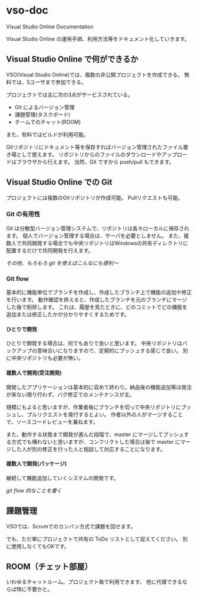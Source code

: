 # vso-doc
Visual Studio Online Documentation

Visual Studio Online の運用手順、利用方法等をドキュメント化していきます。

## Visual Studio Online で何ができるか

VSO(Visual Studio Online)では、複数の非公開プロジェクトを作成できる。
無料では、5ユーザまで参加できる。

プロジェクトでは主に次の3点がサービスされている。

- Git によるバージョン管理
- 課題管理(タスクボード)
- チームでのチャット(ROOM)

また、有料ではビルドが利用可能。

Gitリポジトリにドキュメント等を保存すればバージョン管理されたファイル置き場として使えます。
リポジトリからのファイルのダウンロードやアップロードはブラウザから行えます。
当然、Git ですから push/pull もできます。

## Visual Studio Online での Git

プロジェクトには複数のGitリポジトリが作成可能。
Pullリクエストも可能。

### Git の有用性

Git は分散型バージョン管理システムで、リポジトリは各々ローカルに保存されます。
個人でバージョン管理する場合は、サーバを必要としません。
また、複数人で共同開発する場合でも中央リポジトリはWindowsの共有ディレクトリに配置するだけで共同開発を行えます。

*その他、もろもろ git を使えばこんなにも便利～*

### Git flow

基本的に機能単位でブランチを作成し、作成したブランチ上で機能の追加や修正を行います。
動作確認を終えると、作成したブランチを元のブランチにマージした後で削除します。
これは、履歴を見たときに、どのコミットでどの機能を追加または修正したかが分かりやすくするためです。

#### ひとりで開発

ひとりで開発する場合は、何でもありで良いと思います。
中央リポジトリはバックアップの意味合いになりますので、定期的にプッシュする感じで良い。
別に中央リポジトリも必要が無い。

#### 複数人で開発(受注開発)

開発したアプリケーションは基本的に収めて終わり。納品後の機能追加等は発注が来ない限り行わず、バグ修正でのメンテナンスが主。

規模にもよると思いますが、作業者毎にブランチを切って中央リポジトリにプッシュし、プルリクエストを発行するとよい。
作者以外の人がマージすることで、ソースコードレビューを兼ねます。

また、動作する状態まで開発が進んだ段階で、master にマージしてプッシュする方式でも構わないと思いますが、コンフリクトした場合は後で master にマージした人が別の修正を行った人と相談して対応することになります。

#### 複数人で開発(パッケージ)

継続して機能追加していくシステムの開発です。

*git flow 的なことを書く*

## 課題管理

VSOでは、Scrumでのカンバン方式で課題を回せます。

でも、ただ単にプロジェクトで共有の ToDo リストとして捉えてください。
別に使用しなくてもOKです。

## ROOM（チェット部屋）

いわゆるチャットルーム。プロジェクト毎で利用できます。
他に代替できるならば特に不要かと。

